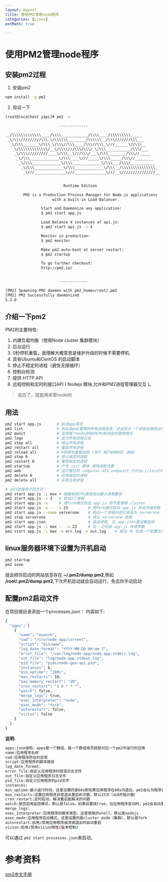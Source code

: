 ```yaml
---
layout: mypost
title: 使用PM2管理node程序
categories: [Linux]
extMath: true

---
```


# 使用PM2管理node程序

## 安装pm2过程

1. 安装pm2

```bash
npm install -g pm2
```

2. 验证一下

```bash
[root@localhost yapi]# pm2 -v

                        -------------

__/\\\\\\\\\\\\\____/\\\\____________/\\\\____/\\\\\\\\\_____
 _\/\\\/////////\\\_\/\\\\\\________/\\\\\\__/\\\///////\\\___
  _\/\\\_______\/\\\_\/\\\//\\\____/\\\//\\\_\///______\//\\\__
   _\/\\\\\\\\\\\\\/__\/\\\\///\\\/\\\/_\/\\\___________/\\\/___
    _\/\\\/////////____\/\\\__\///\\\/___\/\\\________/\\\//_____
     _\/\\\_____________\/\\\____\///_____\/\\\_____/\\\//________
      _\/\\\_____________\/\\\_____________\/\\\___/\\\/___________
       _\/\\\_____________\/\\\_____________\/\\\__/\\\\\\\\\\\\\\\_
        _\///______________\///______________\///__\///////////////__


                          Runtime Edition

        PM2 is a Production Process Manager for Node.js applications
                     with a built-in Load Balancer.

                Start and Daemonize any application:
                $ pm2 start app.js

                Load Balance 4 instances of api.js:
                $ pm2 start api.js -i 4

                Monitor in production:
                $ pm2 monitor

                Make pm2 auto-boot at server restart:
                $ pm2 startup

                To go further checkout:
                http://pm2.io/


                        -------------

[PM2] Spawning PM2 daemon with pm2_home=/root/.pm2
[PM2] PM2 Successfully daemonized
5.3.0			
```

## 介绍一下pm2

PM2的主要特性:

1. 内建负载均衡（使用Node cluster 集群模块）
2. 后台运行
3. 0秒停机重载，我理解大概意思是维护升级的时候不需要停机.
4. 具有Ubuntu和CentOS 的启动脚本
5. 停止不稳定的进程（避免无限循环）
6. 控制台检测
7. 提供 HTTP API
8. 远程控制和实时的接口API ( Nodejs 模块,允许和PM2进程管理器交互 )。

> 说白了，就是用来管node的

## 用法

```bash
pm2 start app.js       # 启动app项目
pm2 list               # 列出由pm2管理的所有进程信息，还会显示一个进程会被启动多少次，因为没处理的异常。
pm2 monit              # 监视每个node进程的CPU和内存的使用情况
pm2 logs               # 显示所有进程日志
pm2 stop all           # 停止所有进程
pm2 restart all        # 重启所有进程
pm2 reload all         # 0秒停机重载进程 (用于 NETWORKED 进程)
pm2 stop 0             # 停止指定的进程
pm2 restart 0          # 重启指定的进程
pm2 startup            # 产生 init 脚本 保持进程活着
pm2 web                # 运行健壮的 computer API endpoint (http://localhost:9615)
pm2 delete 0           # 杀死指定的进程
pm2 delete all         # 杀死全部进程

# 运行进程的不同方式：
pm2 start app.js -i max # 根据有效CPU数目启动最大进程数目
pm2 start app.js -i 3   # 启动3个进程
pm2 start app.js -x     # 用fork模式启动 app.js 而不是使用 cluster
pm2 start app.js -x -- -a 23         # 用fork模式启动 app.js 并且传递参数 (-a 23)
pm2 start app.js --name serverone    # 启动一个进程并把它命名为 serverone
pm2 stop serverone                   # 停止 serverone 进程
pm2 start app.json                   # 启动进程, 在 app.json里设置选项
pm2 start app.js -i max -- -a 23     # 在--之后给 app.js 传递参数
pm2 start app.js -i max -e err.log -o out.log    # 启动 并 生成一个配置文件
```

## linux服务器环境下设置为开机启动

```bash
pm2 startup
pm2 save  
```

就会把你启动的网站信息存在 **~/.pm2/dump.pm2**,例如 **/root/.pm2/dump.pm2**,下次开机启动就会自动运行，免去你手动启动

## 配置pm2启动文件

在项目根目录添加一个processes.json： 内容如下:

```bash
{
  "apps": [
    {
      "name": "mywork",
      "cwd": "/srv/node-app/current",
      "script": "bin/www",
      "log_date_format": "YYYY-MM-DD HH:mm Z",
      "error_file": "/var/log/node-app/node-app.stderr.log",
      "out_file": "log/node-app.stdout.log",
      "pid_file": "pids/node-geo-api.pid",
      "instances": 6,
      "min_uptime": "200s",
      "max_restarts": 10,
      "max_memory_restart": "1M",
      "cron_restart": "1 0 * * *",
      "watch": false,
      "merge_logs": true,
      "exec_interpreter": "node",
      "exec_mode": "fork",
      "autorestart": false,
      "vizion": false
    }
  ]
}
```

**说明:**

```bash
apps:json结构，apps是一个数组，每一个数组成员就是对应一个pm2中运行的应用
name:应用程序名称
cwd:应用程序所在的目录
script:应用程序的脚本路径
log_date_format:
error_file:自定义应用程序的错误日志文件
out_file:自定义应用程序日志文件
pid_file:自定义应用程序的pid文件
instances:
min_uptime:最小运行时间，这里设置的是60s即如果应用程序在60s内退出，pm2会认为程序异常退出，此时触发重启max_restarts设置数量
max_restarts:设置应用程序异常退出重启的次数，默认15次（从0开始计数）
cron_restart:定时启动，解决重启能解决的问题
watch:是否启用监控模式，默认是false。如果设置成true，当应用程序变动时，pm2会自动重载。这里也可以设置你要监控的文件。
merge_logs:
exec_interpreter:应用程序的脚本类型，这里使用的shell，默认是nodejs
exec_mode:应用程序启动模式，这里设置的是cluster_mode（集群），默认是fork
autorestart:启用/禁用应用程序崩溃或退出时自动重启
vizion:启用/禁用vizion特性(版本控制)
```

可以通过 `pm2 start processes.json`来启动。

# 参考资料

[pm2中文手册](https://link.juejin.cn/?target=https%3A%2F%2Fwohugb.gitbooks.io%2Fpm2%2Fcontent%2Ffeatures%2Fquick-start.html)